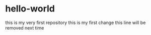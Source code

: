 # hello-world
this is my very first repository
this is my first change
this line will be removed next time
